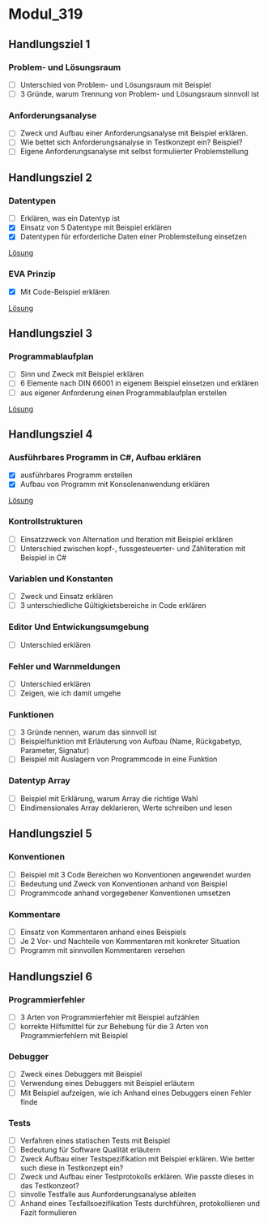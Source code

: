 # Modul_319

## Handlungsziel 1

### Problem- und Lösungsraum

- [ ] Unterschied von Problem- und Lösungsraum mit Beispiel
- [ ] 3 Gründe, warum Trennung von Problem- und Lösungsraum sinnvoll ist

### Anforderungsanalyse

- [ ] Zweck und Aufbau einer Anforderungsanalyse mit Beispiel erklären.
- [ ] Wie bettet sich Anforderungsanalyse in Testkonzept ein? Beispiel?
- [ ] Eigene Anforderungsanalyse mit selbst formulierter Problemstellung

## Handlungsziel 2

### Datentypen

- [ ] Erklären, was ein Datentyp ist
- [x] Einsatz von 5 Datentype mit Beispiel erklären
- [x] Datentypen für erforderliche Daten einer Problemstellung einsetzen

[Lösung](./Code_1/Program.cs)

### EVA Prinzip

- [x] Mit Code-Beispiel erklären

[Lösung](./HZ2_EVA/Program.cs)

## Handlungsziel 3

### Programmablaufplan

- [ ] Sinn und Zweck mit Beispiel erklären
- [ ] 6 Elemente nach DIN 66001 in eigenem Beispiel einsetzen und erklären
- [ ] aus eigener Anforderung einen Programmablaufplan erstellen

[Lösung](./PAP)

## Handlungsziel 4

### Ausführbares Programm in C#, Aufbau erklären

- [x] ausführbares Programm erstellen
- [x] Aufbau von Programm mit Konsolenanwendung erklären

[Lösung](./Code_1/Program.cs)

### Kontrollstrukturen

- [ ] Einsatzzweck von Alternation und Iteration mit Beispiel erklären
- [ ] Unterschied zwischen kopf-, fussgesteuerter- und Zähliteration mit Beispiel in C#

### Variablen und Konstanten

- [ ] Zweck und Einsatz erklären
- [ ] 3 unterschiedliche Gültigkietsbereiche in Code erklären

### Editor Und Entwickungsumgebung

- [ ] Unterschied erklären

### Fehler und Warnmeldungen

- [ ] Unterschied erklären
- [ ] Zeigen, wie ich damit umgehe

### Funktionen

- [ ] 3 Gründe nennen, warum das sinnvoll ist
- [ ] Beispielfunktion mit Erläuterung von Aufbau (Name, Rückgabetyp, Parameter, Signatur)
- [ ] Beispiel mit Auslagern von Programmcode in eine Funktion

### Datentyp Array

- [ ] Beispiel mit Erklärung, warum Array die richtige Wahl
- [ ] Eindimensionales Array deklarieren, Werte schreiben und lesen

## Handlungsziel 5

### Konventionen

- [ ] Beispiel mit 3 Code Bereichen wo Konventionen angewendet wurden
- [ ] Bedeutung und Zweck von Konventionen anhand von Beispiel
- [ ] Programmcode anhand vorgegebener Konventionen umsetzen

### Kommentare

- [ ] Einsatz von Kommentaren anhand eines Beispiels
- [ ] Je 2 Vor- und Nachteile von Kommentaren mit konkreter Situation
- [ ] Programm mit sinnvollen Kommentaren versehen

## Handlungsziel 6

### Programmierfehler

- [ ] 3 Arten von Programmierfehler mit Beispiel aufzählen
- [ ] korrekte Hilfsmittel für zur Behebung für die 3 Arten von Programmierfehlern mit Beispiel

### Debugger

- [ ] Zweck eines Debuggers mit Beispiel
- [ ] Verwendung eines Debuggers mit Beispiel erläutern
- [ ] Mit Beispiel aufzeigen, wie ich Anhand eines Debuggers einen Fehler finde

### Tests

- [ ] Verfahren eines statischen Tests mit Beispiel
- [ ] Bedeutung für Software Qualität erläutern
- [ ] Zweck Aufbau einer Testspezifikation mit Beispiel erklären. Wie better such diese in Testkonzept ein?
- [ ] Zweck und Aufbau einer Testprotokolls erklären. Wie passte dieses in das Testkonzeot?
- [ ] sinvolle Testfalle aus Aunforderungsanalyse ableiten
- [ ] Anhand eines Tesfallsoezifikation Tests durchführen, protokollieren und Fazit formulieren
